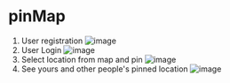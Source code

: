 # pinMap
1. User registration
   ![image](https://github.com/vaishnavighiradkar/pinMap/assets/86549424/71f433f4-e354-401c-b59c-857c82632fd2)
2. User Login
   ![image](https://github.com/vaishnavighiradkar/pinMap/assets/86549424/cff744c4-3e45-4215-91a7-c67cf5762acb)
3. Select location from map and pin
   ![image](https://github.com/vaishnavighiradkar/pinMap/assets/86549424/ded87121-ee0d-471f-8a50-1e7f492f21c2)
4. See yours and other people's pinned location
   ![image](https://github.com/vaishnavighiradkar/pinMap/assets/86549424/dca8e393-df29-49d8-8930-506b183fb044)

